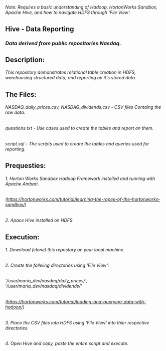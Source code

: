 ###### _Note: Requires a basic understanding of Hadoop, HortonWorks Sandbox, Apache Hive, and how to navigate HDFS through 'File View'._
## **Hive - Data Reporting**
### _Data derived from public repositories Nasdaq._
## **Description:**
###### This repository demonstrates relational table creation in HDFS, warehousing structured data, and reporting on it's stored data.
## **The Files:**
###### NASDAQ_daily_prices.csv, NASDAQ_dividends.csv - CSV files Containg the raw data.
###### questions.txt - Use cases used to create the tables and report on them.
###### script.sql - The scripts used to create the tables and queries used for reporting.
## **Prequesties:**
###### 1. Horton Works Sandbox Hadoop Framework installed and running with Apache Ambari.
###### (https://hortonworks.com/tutorial/learning-the-ropes-of-the-hortonworks-sandbox/)
###### 2. Apace Hive installed on HDFS.
## **Execution:**
###### 1. Download (clone) this repostory on your local machine.
###### 2. Create the follwing directories using 'File View':
###### '/user/maria_dev/nasdaq/daily_prices/', '/user/maria_dev/nasdaq/dividends/'
###### (https://hortonworks.com/tutorial/loading-and-querying-data-with-hadoop/)
###### 3. Place the CSV files into HDFS using 'File View' into thier respective directories.
###### 4. Open Hive and copy, paste the entire script and execute.
